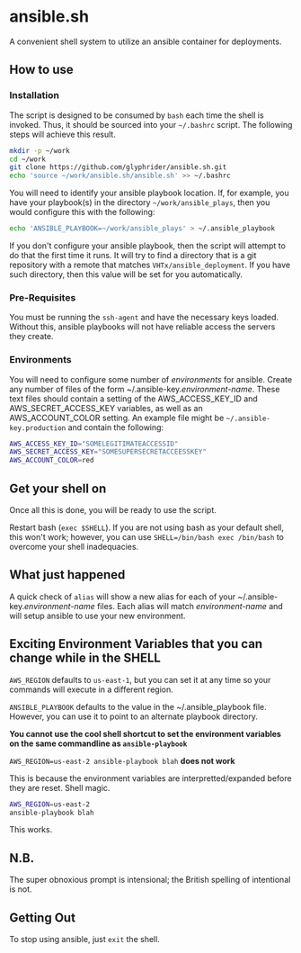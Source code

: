 # ansible.sh

A convenient shell system to utilize an ansible container for deployments.

## How to use

### Installation

The script is designed to be consumed by `bash` each time the shell is invoked. Thus, it should be sourced into your `~/.bashrc` script. The following steps will achieve this result.

```bash
mkdir -p ~/work
cd ~/work
git clone https://github.com/glyphrider/ansible.sh.git
echo 'source ~/work/ansible.sh/ansible.sh' >> ~/.bashrc
```

You will need to identify your ansible playbook location. If, for example, you have your playbook(s) in the directory `~/work/ansible_plays`, then you would configure this with the following:

```bash
echo 'ANSIBLE_PLAYBOOK=~/work/ansible_plays' > ~/.ansible_playbook
```

If you don't configure your ansible playbook, then the script will attempt to do that the first time it runs. It will try to find a directory that is a git repository with a remote that matches `VHTx/ansible_deployment`. If you have such directory, then this value will be set for you automatically.

### Pre-Requisites

You must be running the `ssh-agent` and have the necessary keys loaded. Without this, ansible playbooks will not have reliable access the servers they create.

### Environments

You will need to configure some number of _environments_ for ansible. Create any number of files of the form ~/.ansible-key._environment-name_. These text files should contain a setting of the AWS_ACCESS_KEY_ID and AWS_SECRET_ACCESS_KEY variables, as well as an AWS_ACCOUNT_COLOR setting. An example file might be `~/.ansible-key.production` and contain the following:

```bash
AWS_ACCESS_KEY_ID="SOMELEGITIMATEACCESSID"
AWS_SECRET_ACCESS_KEY="SOMESUPERSECRETACCEESSKEY"
AWS_ACCOUNT_COLOR=red
```

## Get your shell on

Once all this is done, you will be ready to use the script.

Restart bash (`exec $SHELL`). If you are not using bash as your default shell, this won't work; however, you can use `SHELL=/bin/bash exec /bin/bash` to overcome your shell inadequacies.

## What just happened

A quick check of `alias` will show a new alias for each of your ~/.ansible-key._environment-name_ files. Each alias will match _environment-name_ and will setup ansible to use your new environment.

## Exciting Environment Variables that you can change while in the SHELL

`AWS_REGION` defaults to `us-east-1`, but you can set it at any time so your commands will execute in a different region.

`ANSIBLE_PLAYBOOK` defaults to the value in the ~/.ansible_playbook file. However, you can use it to point to an alternate playbook directory.

**You cannot use the cool shell shortcut to set the environment variables on the same commandline as `ansible-playbook`**

`AWS_REGION=us-east-2 ansible-playbook blah` **does not work**

This is because the environment variables are interpretted/expanded before they are reset. Shell magic.

```bash
AWS_REGION=us-east-2
ansible-playbook blah
```

This works.

## N.B.

The super obnoxious prompt is intensional; the British spelling of intentional is not.

## Getting Out

To stop using ansible, just `exit` the shell.
